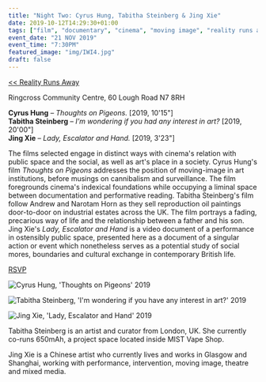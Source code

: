 ```yaml
---
title: "Night Two: Cyrus Hung, Tabitha Steinberg & Jing Xie"
date: 2019-10-12T14:29:30+01:00
tags: ["film", "documentary", "cinema", "moving image", "reality runs away"]
event_date: "21 NOV 2019"
event_time: "7:30PM"
featured_image: "img/IWI4.jpg"
draft: false
---
```


[<< Reality Runs Away](/projects/reality-runs-away)

Ringcross Community Centre, 60 Lough Road N7 8RH

**Cyrus Hung** – _Thoughts on Pigeons._ [2019, 10'15"]<br/>
**Tabitha Steinberg** – _I'm wondering if you had any interest in art?_ [2019, 20'00"]<br/>
**Jing Xie** – _Lady, Escalator and Hand._ [2019, 3'23"]

The films selected engage in distinct ways with cinema's relation with public space and the social, as well as art's place in a society. Cyrus Hung's film _Thoughts on Pigeons_ addresses the position of moving-image in art institutions, before musings on cannibalism and surveillance. The film foregrounds cinema's indexical foundations while occupying a liminal space between documentation and performative reading. Tabitha Steinberg's film follow Andrew and Narotam Horn as they sell reproduction oil paintings door-to-door on industrial estates across the UK. The film portrays a fading, precarious way of life and the relationship between a father and his son. Jing Xie's _Lady, Escalator and Hand_ is a video document of a performance in ostensibly public space, presented here as a document of a singular action or event which nonetheless serves as a potential study of social mores, boundaries and cultural exchange in contemporary British life.

<a href="https://www.eventbrite.co.uk/e/film-reality-runs-away-the-limits-of-documentary-tickets-76776728261" target="blank">RSVP</a>

![Cyrus Hung, 'Thoughts on Pigeons' 2019](/projects/reality-runs-away/img/TOP2.jpg)

![Tabitha Steinberg, 'I'm wondering if you have any interest in art?' 2019](/projects/reality-runs-away/img/IWI3.jpg)

![Jing Xie, 'Lady, Escalator and Hand' 2019](/projects/reality-runs-away/img/LEH1.jpg)

Tabitha Steinberg is an artist and curator from London, UK. She currently co-runs 650mAh, a project space located inside MIST Vape Shop.

Jing Xie is a Chinese artist who currently lives and works in Glasgow and Shanghai, working with performance, intervention, moving image, theatre and mixed media.
